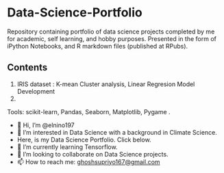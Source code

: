 # Data-Science-Portfolio
Repository containing portfolio of data science projects completed by me for academic, self learning, and hobby purposes. Presented in the form of iPython Notebooks, and R markdown files (published at RPubs).

## Contents
1. IRIS dataset : K-mean Cluster analysis, Linear Regresion Model Development
2. 
Tools: scikit-learn, Pandas, Seaborn, Matplotlib, Pygame
.



- 👋 Hi, I’m @elnino197
- 👀 I’m interested in Data Science with a background in Climate Science.
- Here, is my Data Science Portfolio. Click below.
- 🌱 I’m currently learning Tensorflow.
- 💞️ I’m looking to collaborate on Data Science projects.
- 📫 How to reach me: ghoshsupriyo167@gmail.com

<!---
elnino197/Data-Science-Portfolio is a ✨ special ✨ repository because its `README.md` (this file) appears on your GitHub profile.
You can click the Preview link to take a look at your changes.
--->

